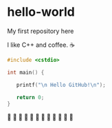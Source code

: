 # hello-world
My first repository here

I like C++ and coffee. :coffee:

```C++
#include <cstdio>

int main() {

   printf("\n Hello GitHub!\n");
   
   return 0;
}
```

:tangerine: :lemon: :cherries: :strawberry: :peach: :pear: :melon: :apple: :banana: :grapes: :green_apple: :watermelon:
